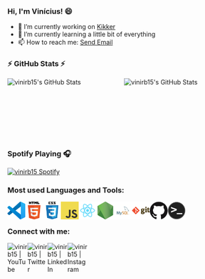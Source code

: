 ### Hi, I'm Vinícius! 😄

- 🔭 I’m currently working on [Kikker][kikker]
- 🌱 I’m currently learning a little bit of everything
- 📫 How to reach me: [Send Email][email]

### :zap: GitHub Stats :zap:
<img align="left" alt="vinirb15's GitHub Stats" width="47%" src="https://github-readme-stats.vercel.app/api?username=vinirb15&show_icons=true&theme=radical&show_icons=true&hide_border=true" />
  
<img align="right" alt="vinirb15's GitHub Stats" width="48%" src="https://github-readme-stats.vercel.app/api/top-langs/?username=vinirb15&layout=compact&theme=radical&hide_border=true" />
<br/>
<br/>
<br/>
<br/>
<br/>
<br/>
<br/>
<br/>

### Spotify Playing 🎧
[<img src="https://now-playing-codestackr.vercel.app/api/spotify-playing" alt="vinirb15 Spotify" width="350" />](https://open.spotify.com/user/viniciusekx0?si=e4816d21bc444570)

### Most used Languages and Tools:
[<img align="left" alt="Visual Studio Code" width="40px" src="https://raw.githubusercontent.com/github/explore/80688e429a7d4ef2fca1e82350fe8e3517d3494d/topics/visual-studio-code/visual-studio-code.png" />][linkedin]
[<img align="left" alt="HTML5" width="40px" src="https://raw.githubusercontent.com/github/explore/80688e429a7d4ef2fca1e82350fe8e3517d3494d/topics/html/html.png" />][linkedin]
[<img align="left" alt="CSS3" width="40px" src="https://raw.githubusercontent.com/github/explore/80688e429a7d4ef2fca1e82350fe8e3517d3494d/topics/css/css.png" />][linkedin]
[<img align="left" alt="JavaScript" width="40px" src="https://raw.githubusercontent.com/github/explore/80688e429a7d4ef2fca1e82350fe8e3517d3494d/topics/javascript/javascript.png" />][linkedin]
[<img align="left" alt="React" width="40px" src="https://raw.githubusercontent.com/github/explore/80688e429a7d4ef2fca1e82350fe8e3517d3494d/topics/react/react.png" />][linkedin]
[<img align="left" alt="Node.js" width="40px" src="https://raw.githubusercontent.com/github/explore/80688e429a7d4ef2fca1e82350fe8e3517d3494d/topics/nodejs/nodejs.png" />][linkedin]
[<img align="left" alt="MySQL" width="40px" src="https://raw.githubusercontent.com/github/explore/80688e429a7d4ef2fca1e82350fe8e3517d3494d/topics/mysql/mysql.png" />][linkedin]
[<img align="left" alt="Git" width="40px" src="https://raw.githubusercontent.com/github/explore/80688e429a7d4ef2fca1e82350fe8e3517d3494d/topics/git/git.png" />][linkedin]
[<img align="left" alt="GitHub" width="40px" src="https://raw.githubusercontent.com/github/explore/78df643247d429f6cc873026c0622819ad797942/topics/github/github.png" />][linkedin]
[<img align="left" alt="Terminal" width="40px" src="https://raw.githubusercontent.com/github/explore/80688e429a7d4ef2fca1e82350fe8e3517d3494d/topics/terminal/terminal.png" />][linkedin]

<br />
<br />

### Connect with me:

[<img align="left" alt="vinirb15 | YouTube" width="45px" src="https://cdn.jsdelivr.net/npm/simple-icons@v3/icons/youtube.svg" />][youtube]
[<img align="left" alt="vinirb15 | Twitter" width="45px" src="https://cdn.jsdelivr.net/npm/simple-icons@v3/icons/twitter.svg" />][twitter]
[<img align="left" alt="vinirb15 | LinkedIn" width="45px" src="https://cdn.jsdelivr.net/npm/simple-icons@v3/icons/linkedin.svg" />][linkedin]
[<img align="left" alt="vinirb15 | Instagram" width="45px" src="https://cdn.jsdelivr.net/npm/simple-icons@v3/icons/instagram.svg" />][instagram]

<br />
<br />

[spotify]: https://open.spotify.com/user/viniciusekx0?si=574602f449f2482d
[email]: mailto:viniciusbueno15@gmail.com?subject=Hello%20Vinícius
[kikker]: https://kikker.com.br
[twitter]: https://twitter.com/_vinirb15
[youtube]: https://www.youtube.com/channel/UCIPRoZoQdHcpPy3eX_FPGPw
[instagram]: https://www.instagram.com/vinirb15
[linkedin]: https://linkedin.com/in/vbueno15
